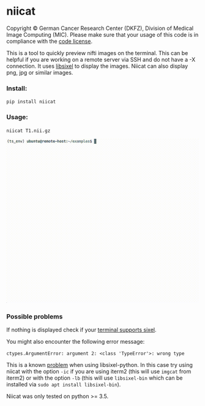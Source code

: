 # niicat

Copyright © German Cancer Research Center (DKFZ), Division of Medical Image Computing (MIC).
Please make sure that your usage of this code is in compliance with the [code license](LICENSE).

This is a tool to quickly preview nifti images on the terminal. 
This can be helpful if you are working on a remote server via SSH and do not have
a -X connection. It uses [libsixel](https://github.com/saitoha/libsixel) to display the images.
Niicat can also display png, jpg or similar images.


### Install:

```
pip install niicat
```


### Usage:

```
niicat T1.nii.gz
```

![](niicat/resources/example.gif)


### Possible problems

If nothing is displayed check if your [terminal supports sixel](https://github.com/saitoha/libsixel#terminal-requirements).

You might also encounter the following error message:
```
ctypes.ArgumentError: argument 2: <class 'TypeError'>: wrong type
```
This is a known [problem](https://github.com/fastai/fastai/issues/2170) when using libsixel-python. 
In this case try using niicat with the option `-ic` if you are using iterm2 (this will use `imgcat` from iterm2) or 
with the option `-lb` (this will use `libsixel-bin` which can be installed via `sudo apt install libsixel-bin`).

Niicat was only tested on python >= 3.5.

